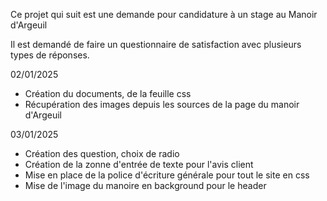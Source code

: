 Ce projet qui suit est une demande pour candidature à un stage au Manoir d'Argeuil

Il est demandé de faire un questionnaire de satisfaction avec plusieurs types de réponses.

02/01/2025

- Création du documents, de la feuille css
- Récupération des images depuis les sources de la page du manoir d'Argeuil

03/01/2025

- Création des question, choix de radio
- Création de la zonne d'entrée de texte pour l'avis client
- Mise en place de la police d'écriture générale pour tout le site en css
- Mise de l'image du manoire en background pour le header
